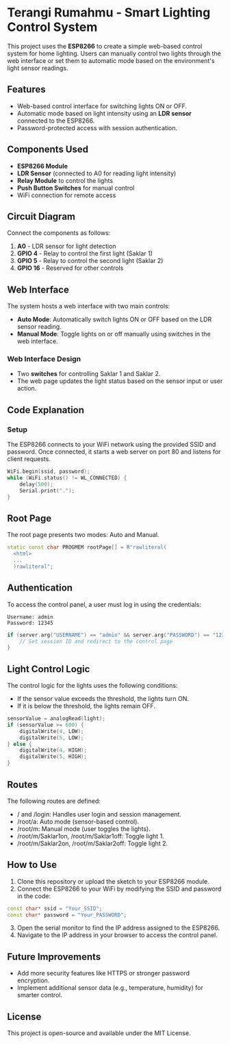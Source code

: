# Terangi Rumahmu - Smart Lighting Control System

This project uses the **ESP8266** to create a simple web-based control system for home lighting. Users can manually control two lights through the web interface or set them to automatic mode based on the environment's light sensor readings.

## Features

- Web-based control interface for switching lights ON or OFF.
- Automatic mode based on light intensity using an **LDR sensor** connected to the ESP8266.
- Password-protected access with session authentication.

## Components Used

- **ESP8266 Module**
- **LDR Sensor** (connected to A0 for reading light intensity)
- **Relay Module** to control the lights
- **Push Button Switches** for manual control
- WiFi connection for remote access

## Circuit Diagram

Connect the components as follows:

1. **A0** - LDR sensor for light detection
2. **GPIO 4** - Relay to control the first light (Saklar 1)
3. **GPIO 5** - Relay to control the second light (Saklar 2)
4. **GPIO 16** - Reserved for other controls

## Web Interface

The system hosts a web interface with two main controls:

- **Auto Mode**: Automatically switch lights ON or OFF based on the LDR sensor reading.
- **Manual Mode**: Toggle lights on or off manually using switches in the web interface.

### Web Interface Design

- Two **switches** for controlling Saklar 1 and Saklar 2.
- The web page updates the light status based on the sensor input or user action.

## Code Explanation

### Setup

The ESP8266 connects to your WiFi network using the provided SSID and password. Once connected, it starts a web server on port 80 and listens for client requests.

```cpp
WiFi.begin(ssid, password);
while (WiFi.status() != WL_CONNECTED) {
    delay(500);
    Serial.print(".");
}
```

## Root Page

The root page presents two modes: Auto and Manual.

```cpp
static const char PROGMEM rootPage[] = R"rawliteral(
  <html>
  ...
  )rawliteral";

```

## Authentication

To access the control panel, a user must log in using the credentials:

    Username: admin
    Password: 12345

```cpp
if (server.arg("USERNAME") == "admin" && server.arg("PASSWORD") == "12345") {
    // Set session ID and redirect to the control page
}

```

## Light Control Logic

The control logic for the lights uses the following conditions:

- If the sensor value exceeds the threshold, the lights turn ON.
- If it is below the threshold, the lights remain OFF.

```cpp
sensorValue = analogRead(light);
if (sensorValue >= 600) {
    digitalWrite(4, LOW);
    digitalWrite(5, LOW);
} else {
    digitalWrite(4, HIGH);
    digitalWrite(5, HIGH);
}

```

## Routes

The following routes are defined:

- / and /login: Handles user login and session management.
- /root/a: Auto mode (sensor-based control).
- /root/m: Manual mode (user toggles the lights).
- /root/m/Saklar1on, /root/m/Saklar1off: Toggle light 1.
- /root/m/Saklar2on, /root/m/Saklar2off: Toggle light 2.

## How to Use

1. Clone this repository or upload the sketch to your ESP8266 module.
2. Connect the ESP8266 to your WiFi by modifying the SSID and password in the code:

```cpp
const char* ssid = "Your_SSID";
const char* password = "Your_PASSWORD";

```

3. Open the serial monitor to find the IP address assigned to the ESP8266.
4. Navigate to the IP address in your browser to access the control panel.

## Future Improvements

- Add more security features like HTTPS or stronger password encryption.
- Implement additional sensor data (e.g., temperature, humidity) for smarter control.

## License

This project is open-source and available under the MIT License.
